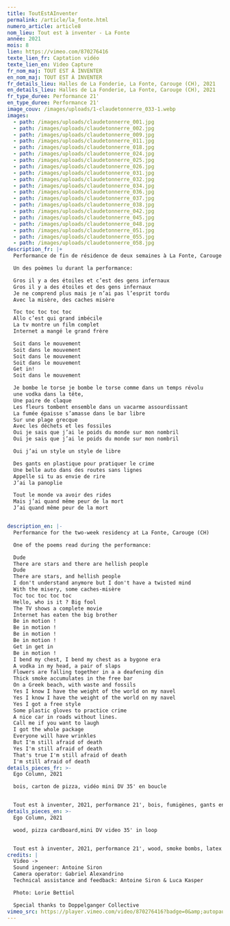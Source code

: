 ```yaml
---
title: ToutEstAInventer
permalink: /article/la_fonte.html
numero_article: article8
nom_lieu: Tout est à inventer - La Fonte
année: 2021
mois: 8
lien: https://vimeo.com/870276416
texte_lien_fr: Captation vidéo
texte_lien_en: Video Capture
fr_nom_maj: TOUT EST À INVENTER
en_nom_maj: TOUT EST À INVENTER
fr_details_lieu: Halles de La Fonderie, La Fonte, Carouge (CH), 2021
en_details_lieu: Halles de La Fonderie, La Fonte, Carouge (CH), 2021
fr_type_duree: Performance 21'
en_type_duree: Performance 21'
image_couv: /images/uploads/1-claudetonnerre_033-1.webp
images:
  - path: /images/uploads/claudetonnerre_001.jpg
  - path: /images/uploads/claudetonnerre_002.jpg
  - path: /images/uploads/claudetonnerre_009.jpg
  - path: /images/uploads/claudetonnerre_011.jpg
  - path: /images/uploads/claudetonnerre_018.jpg
  - path: /images/uploads/claudetonnerre_024.jpg
  - path: /images/uploads/claudetonnerre_025.jpg
  - path: /images/uploads/claudetonnerre_026.jpg
  - path: /images/uploads/claudetonnerre_031.jpg
  - path: /images/uploads/claudetonnerre_032.jpg
  - path: /images/uploads/claudetonnerre_034.jpg
  - path: /images/uploads/claudetonnerre_036.jpg
  - path: /images/uploads/claudetonnerre_037.jpg
  - path: /images/uploads/claudetonnerre_038.jpg
  - path: /images/uploads/claudetonnerre_042.jpg
  - path: /images/uploads/claudetonnerre_045.jpg
  - path: /images/uploads/claudetonnerre_048.jpg
  - path: /images/uploads/claudetonnerre_051.jpg
  - path: /images/uploads/claudetonnerre_055.jpg
  - path: /images/uploads/claudetonnerre_058.jpg
description_fr: |+
  Performance de fin de résidence de deux semaines à La Fonte, Carouge (CH)

  Un des poèmes lu durant la performance:

  Gros il y a des étoiles et c’est des gens infernaux
  Gros il y a des étoiles et des gens infernaux
  Je ne comprend plus mais je n’ai pas l’esprit tordu
  Avec la misère, des caches misère

  Toc toc toc toc toc
  Allo c’est qui grand imbécile
  La tv montre un film complet
  Internet a mangé le grand frère

  Soit dans le mouvement 
  Soit dans le mouvement
  Soit dans le mouvement
  Soit dans le mouvement
  Get in!
  Soit dans le mouvement

  Je bombe le torse je bombe le torse comme dans un temps révolu
  une vodka dans la tête,
  Une paire de claque
  Les fleurs tombent ensemble dans un vacarme assourdissant
  La fumée épaisse s’amasse dans le bar libre
  Sur une plage grecque
  Avec les déchets et les fossiles
  Oui je sais que j’ai le poids du monde sur mon nombril
  Oui je sais que j’ai le poids du monde sur mon nombril

  Oui j’ai un style un style de libre

  Des gants en plastique pour pratiquer le crime
  Une belle auto dans des routes sans lignes
  Appelle si tu as envie de rire
  J’ai la panoplie

  Tout le monde va avoir des rides
  Mais j’ai quand même peur de la mort
  J’ai quand même peur de la mort


description_en: |-
  Performance for the two-week residency at La Fonte, Carouge (CH)

  One of the poems read during the performance:

  Dude
  There are stars and there are hellish people
  Dude
  There are stars, and hellish people
  I don't understand anymore but I don't have a twisted mind
  With the misery, some caches-misère
  Toc toc toc toc toc
  Hello, who is it ? Big fool
  The TV shows a complete movie
  Internet has eaten the big brother
  Be in motion !
  Be in motion !
  Be in motion !
  Be in motion !
  Get in get in
  Be in motion !
  I bend my chest, I bend my chest as a bygone era
  A vodka in my head, a pair of slaps
  Flowers are falling together in a a deafening din
  Thick smoke accumulates in the free bar
  On a Greek beach, with waste and fossils
  Yes I know I have the weight of the world on my navel
  Yes I know I have the weight of the world on my navel
  Yes I got a free style
  Some plastic gloves to practice crime
  A nice car in roads without lines.
  Call me if you want to laugh
  I got the whole package
  Everyone will have wrinkles
  But I'm still afraid of death
  Yes I'm still afraid of death
  That's true I'm still afraid of death
  I'm still afraid of death
details_pieces_fr: >-
  Ego Column, 2021

  bois, carton de pizza, vidéo mini DV 35' en boucle


  Tout est à inventer, 2021, performance 21', bois, fumigènes, gants en latex, gants en silicone, tournesols, courgette, microphone, système son, MPC 2500, tuyau en plastique, réservoirs en plastique, bande adhésive, essence, casque en silicone, vélo, bicycle, diable
details_pieces_en: >-
  Ego Column, 2021

  wood, pizza cardboard,mini DV video 35' in loop


  Tout est à inventer, 2021, performance 21', wood, smoke bombs, latex glove, silicone glove, sunflowers, courgette, mic, sound system, MPC 2500, plastic pipe, plastic containers, tape, gasoline, silicone helmet, bike, hand truck
credits: |
  Video ->
  Sound ingeneer: Antoine Siron
  Camera operator: Gabriel Alexandrino
  Technical assistance and feedback: Antoine Siron & Luca Kasper

  Photo: Lorie Bettiol

  Special thanks to Doppelganger Collective
vimeo_src: https://player.vimeo.com/video/870276416?badge=0&amp;autopause=0&amp;player_id=0&amp;app_id=58479
---
```

